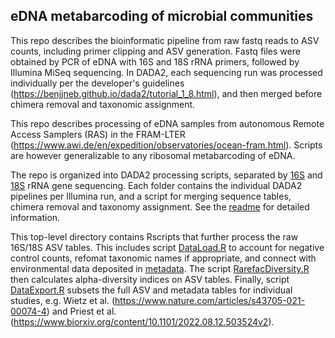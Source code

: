 ## eDNA metabarcoding of microbial communities  

This repo describes the bioinformatic pipeline from raw fastq reads to ASV counts, including primer clipping and ASV generation. Fastq files were obtained by PCR of eDNA with 16S and 18S rRNA primers, followed by Illumina MiSeq sequencing. In DADA2, each sequencing run was processed individually per the developer's guidelines (https://benjjneb.github.io/dada2/tutorial_1_8.html), and then merged before chimera removal and taxonomic assignment. 

This repo describes processing of eDNA samples from autonomous Remote Access Samplers (RAS) in the FRAM-LTER (https://www.awi.de/en/expedition/observatories/ocean-fram.html). Scripts are however generalizable to any ribosomal metabarcoding of eDNA. 

The repo is organized into DADA2 processing scripts, separated by [16S](./bac_processing) and [18S](./euk_processing) rRNA gene sequencing. Each folder contains the individual DADA2 pipelines per Illumina run, and a script for merging sequence tables, chimera removal and taxonomy assignment. See the [readme](./bac_processing/readme.md) for detailed information.

This top-level directory contains Rscripts that further process the raw 16S/18S ASV tables. This includes script [DataLoad.R](./DataLoad.R) to account for negative control counts, refomat taxonomic names if appropriate, and connect with environmental data deposited in [metadata](./metadata). The script [RarefacDiversity.R](./RarefacDiversity.R) then calculates alpha-diversity indices on ASV tables. Finally, script [DataExport.R](./DataExport.R) subsets the full ASV and metadata tables for individual studies, e.g. Wietz et al. (https://www.nature.com/articles/s43705-021-00074-4) and Priest et al. (https://www.biorxiv.org/content/10.1101/2022.08.12.503524v2).

